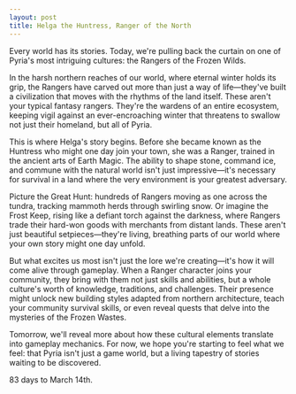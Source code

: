 ```yaml
---
layout: post
title: Helga the Huntress, Ranger of the North
---
```


Every world has its stories. Today, we're pulling back the curtain on one of Pyria's most intriguing cultures: the Rangers of the Frozen Wilds.

In the harsh northern reaches of our world, where eternal winter holds its grip, the Rangers have carved out more than just a way of life—they've built a civilization that moves with the rhythms of the land itself. These aren't your typical fantasy rangers. They're the wardens of an entire ecosystem, keeping vigil against an ever-encroaching winter that threatens to swallow not just their homeland, but all of Pyria.

This is where Helga's story begins. Before she became known as the Huntress who might one day join your town, she was a Ranger, trained in the ancient arts of Earth Magic. The ability to shape stone, command ice, and commune with the natural world isn't just impressive—it's necessary for survival in a land where the very environment is your greatest adversary.

Picture the Great Hunt: hundreds of Rangers moving as one across the tundra, tracking mammoth herds through swirling snow. Or imagine the Frost Keep, rising like a defiant torch against the darkness, where Rangers trade their hard-won goods with merchants from distant lands. These aren't just beautiful setpieces—they're living, breathing parts of our world where your own story might one day unfold.

But what excites us most isn't just the lore we're creating—it's how it will come alive through gameplay. When a Ranger character joins your community, they bring with them not just skills and abilities, but a whole culture's worth of knowledge, traditions, and challenges. Their presence might unlock new building styles adapted from northern architecture, teach your community survival skills, or even reveal quests that delve into the mysteries of the Frozen Wastes.

Tomorrow, we'll reveal more about how these cultural elements translate into gameplay mechanics. For now, we hope you're starting to feel what we feel: that Pyria isn't just a game world, but a living tapestry of stories waiting to be discovered.

83 days to March 14th.
